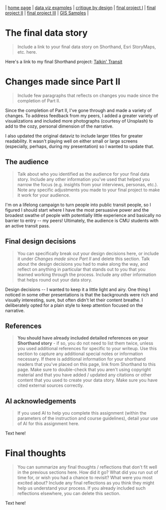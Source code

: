 | [home page](https://gabehafemann.github.io/dataviz/) | [data viz examples](dataviz-examples) | [critique by design](critique-by-design) | [final project I](final-project-part-one) | [final project II](final-project-part-two) | [final project III](final-project-part-three) | [GIS Samples](GIS-Samples) |

# The final data story
> Include a link to your final data story on Shorthand, Esri StoryMaps, etc. here. 

Here's a link to my final Shorthand project:
[Talkin' Transit](https://carnegiemellon.shorthandstories.com/transit-project/index.html)


# Changes made since Part II
> Include few paragraphs that reflects on changes you made since the completion of Part II. 

Since the completion of Part II, I've gone through and made a variety of changes. To address feedback from my peers, I added a greater variety of visualizations and included more photographs (courtesy of Unsplash) to add to the cozy, personal dimension of the narrative. 

I also updated the original dataviz to include larger titles for greater readability. It wasn't playing well on either small or large screens (especially, perhaps, during my presentation) so I wanted to update that.



## The audience
> Talk about who you identified as the audience for your final data story.  Include any other information you've used that helped you narrow the focus (e.g. insights from your interviews, personas, etc.).  Note any specific adjustments you made to your final project to make it work for your audience.

I'm on a lifelong campaign to turn people into public transit people, so I figured I should start where I have the most persuasive power and the broadest swathe of people with potentially little experience and basically no barrier to entry -- my peers! Ultimately, the audience is CMU students with an active transit pass.


## Final design decisions
> You can specifically break out your design decisions here, or include it under *Changes made since Part II* and delete this section. Talk about the design decisions you had to make along the way, and reflect on anything in particular that stands out to you that you learned working through the process.  Include any other information that helps round out your data story. 

Design decisions -- I wanted to keep it a little light and airy. One thing I noticed in some other presentations is that the backgrounds were rich and visually interesting, sure, but often didn't let their content breathe. I deliberately opted for a plain style to keep attention focused on the narrative.


## References
> **You should have already included detailed references on your Shorthand story** - if so, you do not need to list them twice, unless you used additional references for specific to your writeup. Use this section to capture any additional special notes or information necessary. If there is additional information for your shorthand readers that you've placed on this page, link from Shorthand to this page. Make sure to double-check that you aren't using copyright material and that you have added / updated any citations or other content that you used to create your data story.  Make sure you have cited external sources correctly.

## AI acknowledgements
> If you used AI to help you complete this assignment (within the parameters of the instruction and course guidelines), detail your use of AI for this assignment here.

Text here!

# Final thoughts
> You can summarize any final thoughts / reflections that don't fit well in the previous sections here.  How did it go?  What did you run out of time for, or wish you had a chance to revisit?  What were you most excited about?  Include any final reflections as you think they might help us understand your process.  If you already included such reflections elsewhere, you can delete this section. 

Text here!


